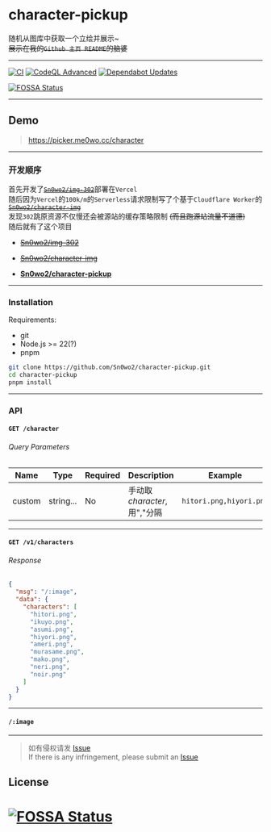 # character-pickup

随机从图库中获取一个立绘并展示~  
~~展示在我的`Github 主页 README`的脑婆~~

---

[![CI](https://github.com/Sn0wo2/character-picker/actions/workflows/ts.yml/badge.svg)](https://github.com/Sn0wo2/character-picker/actions/workflows/ts.yml)
[![CodeQL Advanced](https://github.com/Sn0wo2/character-picker/actions/workflows/codeql.yml/badge.svg)](https://github.com/Sn0wo2/character-picker/actions/workflows/codeql.yml)
[![Dependabot Updates](https://github.com/Sn0wo2/character-picker/actions/workflows/dependabot/dependabot-updates/badge.svg)](https://github.com/Sn0wo2/character-picker/actions/workflows/dependabot/dependabot-updates)

[![FOSSA Status](https://app.fossa.com/api/projects/git%2Bgithub.com%2FSn0wo2%2Fcharacter-picker.svg?type=shield)](https://app.fossa.com/projects/git%2Bgithub.com%2FSn0wo2%2Fcharacter-picker?ref=badge_shield)

---

## Demo

> https://picker.me0wo.cc/character

---

### 开发顺序

首先开发了[~~`Sn0wo2/img-302`~~](https://github.com/Sn0wo2/img-302)部署在`Vercel`  
随后因为`Vercel`的`100k/m`的`Serverless`请求限制写了个基于`Cloudflare Worker`的[
~~`Sn0wo2/character-img`~~](https://github.com/Sn0wo2/character-img)  
发现`302`跳原资源不仅慢还会被源站的缓存策略限制 ~~(而且跑源站流量不道德)~~  
随后就有了这个项目

- [~~Sn0wo2/img-302~~](https://github.com/Sn0wo2/img-302)
- [~~Sn0wo2/character-img~~](https://github.com/Sn0wo2/character-img)


- [**Sn0wo2/character-pickup**](#)

---

### Installation

Requirements:

- git
- Node.js >= 22(?)
- pnpm

```bash
git clone https://github.com/Sn0wo2/character-pickup.git
cd character-pickup
pnpm install
```

---

### API

#### `GET /character`

###### Query Parameters

| Name   | Type      | Required | Description            | Example                 |
|--------|-----------|----------|------------------------|-------------------------|
| custom | string... | No       | 手动取*character*, 用","分隔 | `hitori.png,hiyori.png` |

---

#### `GET /v1/characters`

###### Response

```json
{
  "msg": "/:image",
  "data": {
    "characters": [
      "hitori.png",
      "ikuyo.png",
      "asumi.png",
      "hiyori.png",
      "ameri.png",
      "murasame.png",
      "mako.png",
      "neri.png",
      "noir.png"
    ]
  }
}
```

---

#### `/:image`

---

> 如有侵权请发 [Issue](https://github.com/Sn0wo2/character-picker/issues)  
> If there is any infringement, please submit an [Issue](https://github.com/Sn0wo2/character-picker/issues)

## License
[![FOSSA Status](https://app.fossa.com/api/projects/git%2Bgithub.com%2FSn0wo2%2Fcharacter-picker.svg?type=large)](https://app.fossa.com/projects/git%2Bgithub.com%2FSn0wo2%2Fcharacter-picker?ref=badge_large)
=======